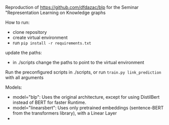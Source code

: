 Reproduction of https://github.com/dfdazac/blp for the Seminar "Representation Learning on Knowledge graphs

How to run:
 - clone repository
 - create virtual environment
 - run `pip install -r requirements.txt`


update the paths:
 - in ./scripts change the paths to point to the virtual environment

Run the preconfigured scripts in ./scripts, or run `train.py link_prediction` with all arguments

Models:
 - model="blp": Uses the original architecture, except for using DistilBert instead of BERT for faster Runtime.
 - model="linearsbert": Uses only pretrained embeddings (sentence-BERT from the transformers library), with a Linear Layer
- 